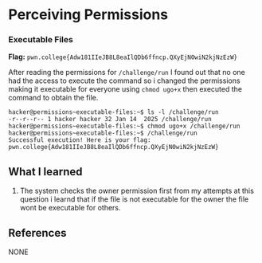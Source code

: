 # Perceiving Permissions 

### Executable Files

**Flag:** `pwn.college{Adw181IIeJB8L8eaIlQDb6ffncp.QXyEjN0wiN2kjNzEzW}`

After reading the permissions for `/challenge/run` I found out that no one had the access to execute the command so i changed the permissions making it executable for everyone using `chmod ugo+x` then executed the command to obtain the file. 

```
hacker@permissions~executable-files:~$ ls -l /challenge/run 
-r--r--r-- 1 hacker hacker 32 Jan 14  2025 /challenge/run
hacker@permissions~executable-files:~$ chmod ugo+x /challenge/run 
hacker@permissions~executable-files:~$ /challenge/run 
Successful execution! Here is your flag:
pwn.college{Adw181IIeJB8L8eaIlQDb6ffncp.QXyEjN0wiN2kjNzEzW}
```

## What I learned

1. The system checks the owner permission first from my attempts at this question i learnd that if the file is not        executable for the owner the file wont be executable for others.


## References

NONE
